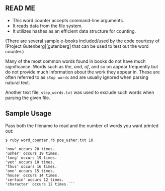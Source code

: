 ## READ ME
* This word counter accepts command-line arguments.
* It reads data from the file system.
* It utilizes hashes as an efficient data structure for counting.

(There are several sample e-books included/used by the code courtesy of [Project Gutenberg][gutenberg] that can be used to test out the word counter.)


Many of the most common words found in books do not have much significance. Words such as *the*, *and*, *of*, and so on appear frequently but do not provide much information about the work they appear in. These are often referred to as `stop words` and are usually ignored when parsing natural text.

Another text file, `stop_words.txt` was used to exclude such words when parsing the given file.

## Sample Usage

Pass both the filename to read and the number of words you want printed out:

```$ ruby word_counter.rb poe_usher.txt 10```

```'upon' occurs 53 times.
'now' occurs 20 times.
'usher' occurs 19 times.
'long' occurs 19 times.
'yet' occurs 18 times.
'thus' occurs 16 times.
'one' occurs 15 times.
'house' occurs 14 times.
'certain' occurs 12 times.
'character' occurs 12 times.```
